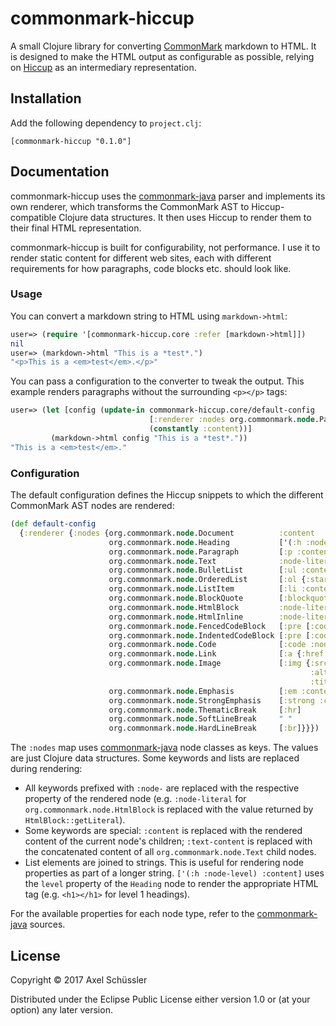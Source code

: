 # commonmark-hiccup

A small Clojure library for converting [CommonMark][1] markdown to HTML. It is
designed to make the HTML output as configurable as possible, relying
on [Hiccup][2] as an intermediary representation.

[1]: http://spec.commonmark.org/
[2]: https://github.com/weavejester/hiccup


## Installation

Add the following dependency to `project.clj`:

    [commonmark-hiccup "0.1.0"]


## Documentation

commonmark-hiccup uses the [commonmark-java][3] parser and implements its own
renderer, which transforms the CommonMark AST to Hiccup-compatible Clojure data
structures. It then uses Hiccup to render them to their final HTML
representation.

commonmark-hiccup is built for configurability, not performance. I use it to
render static content for different web sites, each with different requirements
for how paragraphs, code blocks etc. should look like.

[3]: https://github.com/atlassian/commonmark-java


### Usage

You can convert a markdown string to HTML using `markdown->html`:

```clojure
user=> (require '[commonmark-hiccup.core :refer [markdown->html]])
nil
user=> (markdown->html "This is a *test*.")
"<p>This is a <em>test</em>.</p>"

```

You can pass a configuration to the converter to tweak the output. This example
renders paragraphs without the surrounding `<p></p>` tags:

```clojure
user=> (let [config (update-in commonmark-hiccup.core/default-config
                               [:renderer :nodes org.commonmark.node.Paragraph]
                               (constantly :content))]
         (markdown->html config "This is a *test*."))
"This is a <em>test</em>."
```

### Configuration

The default configuration defines the Hiccup snippets to which the different
CommonMark AST nodes are rendered:

```clojure
(def default-config
  {:renderer {:nodes {org.commonmark.node.Document          :content
                      org.commonmark.node.Heading           ['(:h :node-level) :content]
                      org.commonmark.node.Paragraph         [:p :content]
                      org.commonmark.node.Text              :node-literal
                      org.commonmark.node.BulletList        [:ul :content]
                      org.commonmark.node.OrderedList       [:ol {:start :node-startNumber} :content]
                      org.commonmark.node.ListItem          [:li :content]
                      org.commonmark.node.BlockQuote        [:blockquote :content]
                      org.commonmark.node.HtmlBlock         :node-literal
                      org.commonmark.node.HtmlInline        :node-literal
                      org.commonmark.node.FencedCodeBlock   [:pre [:code {:class :node-info} :node-literal]]
                      org.commonmark.node.IndentedCodeBlock [:pre [:code :node-literal]]
                      org.commonmark.node.Code              [:code :node-literal]
                      org.commonmark.node.Link              [:a {:href :node-destination} :content]
                      org.commonmark.node.Image             [:img {:src   :node-destination
                                                                   :alt   :text-content
                                                                   :title :node-title}]
                      org.commonmark.node.Emphasis          [:em :content]
                      org.commonmark.node.StrongEmphasis    [:strong :content]
                      org.commonmark.node.ThematicBreak     [:hr]
                      org.commonmark.node.SoftLineBreak     " "
                      org.commonmark.node.HardLineBreak     [:br]}}})
```

The `:nodes` map uses [commonmark-java][3] node classes as keys. The values are
just Clojure data structures. Some keywords and lists are replaced during
rendering:

* All keywords prefixed with `:node-` are replaced with the respective property
  of the rendered node (e.g. `:node-literal` for `org.commonmark.node.HtmlBlock`
  is replaced with the value returned by `HtmlBlock::getLiteral`).
* Some keywords are special: `:content` is replaced with the rendered content
  of the current node's children; `:text-content` is replaced with the
  concatenated content of all `org.commonmark.node.Text` child nodes.
* List elements are joined to strings. This is useful for rendering node
  properties as part of a longer string. `['(:h :node-level) :content]`
  uses the `level` property of the `Heading` node to render the appropriate HTML
  tag (e.g. `<h1></h1>` for level 1 headings).

For the available properties for each node type, refer to
the [commonmark-java][3] sources.


## License

Copyright © 2017 Axel Schüssler

Distributed under the Eclipse Public License either version 1.0 or (at
your option) any later version.
